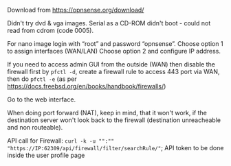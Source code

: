 Download from https://opnsense.org/download/

Didn't try dvd & vga images.
Serial as a CD-ROM didn't boot - could not read from cdrom (code 0005).

For nano image login with “root” and password “opnsense”.
Choose option 1 to assign interfaces (WAN/LAN)
Choose option 2 and configure IP address.

If you need to access admin GUI from the outside (WAN) then disable the firewall first by `pfctl -d`, create a firewall rule to access 443 port via WAN, then do `pfctl -e` (as per https://docs.freebsd.org/en/books/handbook/firewalls/)

Go to the web interface.

When doing port forward (NAT), keep in mind, that it won't work, if the destination server won't look back to the firewall (destination unreacheable and non routeable).

API call for Firewall:
`curl -k -u "":"" "https://IP:62309/api/firewall/filter/searchRule/"`; API token to be done inside the user profile page